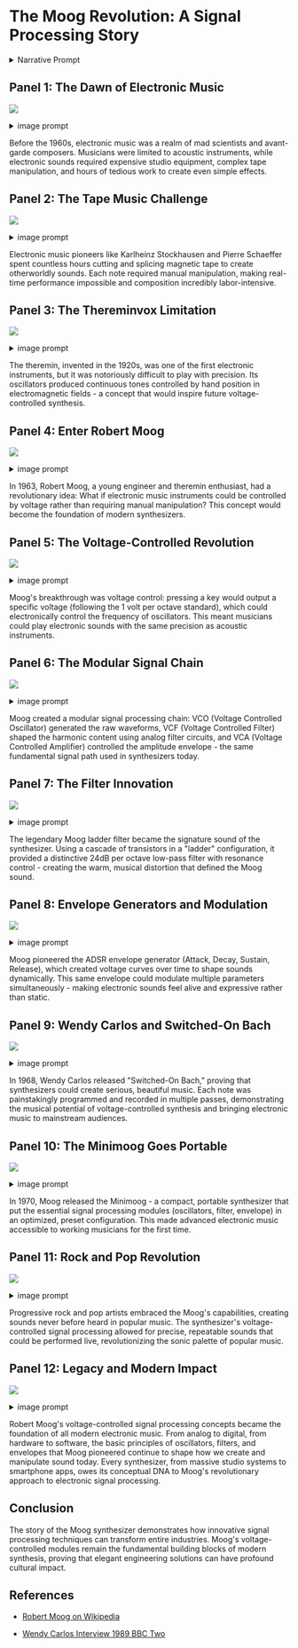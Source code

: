 # The Moog Revolution: A Signal Processing Story

<details>
    <summary>Narrative Prompt</summary>
    Please generate a text narrative of the story of the Moog music synthesizer.

The narrative is the outline of a graphic novel with about 12 panels.

The graphic novel is targeting high-school and college students that might be interested in signal processing.

Begin with the state of the music industry before Moog.

What were the challenges the sound engineers before Moog?

How did Moog approach things differently?

How did Moog overcome the challenges?

What innovations did Moog create?

What were the key signal processing innovations used?  Show some details.

What was the result?  How did it impact the music industry?

For each of the panels, return the following format

## Panel Name

![](panel-01.png)


   <summary>image prompt</summary>

  Please generate a new wide-landscape drawing in the style of a graphic novel.  

  Use a a drawing style and colors that were popular at the time the Moog was created.

   [detailed description of the image used by a text-to-image program]

</details>


## Panel 1: The Dawn of Electronic Music
![](panel-01.png)
<details>
   <summary>image prompt</summary>
Please generate a new wide-landscape drawing in the style of a graphic novel.  
Use a drawing style and colors that were popular at the time the Moog was created (1960s - earthy tones, bold lines, psychedelic influences).

Show a 1950s recording studio with musicians gathered around traditional acoustic instruments - piano, violin, brass instruments. In the background, show large reel-to-reel tape machines and primitive electronic equipment. The scene should convey the limitation of the era - everything is either acoustic or requires complex tape manipulation. Include a sound engineer looking frustrated while working with tangled tape loops.
</details>

Before the 1960s, electronic music was a realm of mad scientists and avant-garde composers. Musicians were limited to acoustic instruments, while electronic sounds required expensive studio equipment, complex tape manipulation, and hours of tedious work to create even simple effects.

## Panel 2: The Tape Music Challenge
![](panel-02.png)
<details>
   <summary>image prompt</summary>
Please generate a new wide-landscape drawing in the style of a graphic novel.  
Use a drawing style and colors that were popular at the time the Moog was created (1960s - earthy tones, bold lines, psychedelic influences).

Show a composer hunched over a large tape editing table, surrounded by scissors, tape splices, and dozens of tape reels. The room is cluttered with electronic oscillators, tone generators, and complex patch cables. Show the composer's hands covered in tape adhesive, with a clock showing it's 3 AM, emphasizing the time-consuming nature of creating electronic music.
</details>

Electronic music pioneers like Karlheinz Stockhausen and Pierre Schaeffer spent countless hours cutting and splicing magnetic tape to create otherworldly sounds. Each note required manual manipulation, making real-time performance impossible and composition incredibly labor-intensive.

## Panel 3: The Thereminvox Limitation
![](panel-03.png)
<details>
   <summary>image prompt</summary>
Panel 3: Please generate a new wide-landscape drawing in the style of a graphic novel.  
Use a drawing style and colors that were popular at the time the Moog was created (1960s - earthy tones, bold lines, psychedelic influences).

Show a theremin player on stage, hands waving mysteriously in the air around the antenna-like instrument. The audience looks both fascinated and confused. Show wavy lines emanating from the theremin to represent the eerie sound waves. In the corner, show a close-up of the theremin's simple electronic circuitry with basic oscillators and amplifiers.
</details>

The theremin, invented in the 1920s, was one of the first electronic instruments, but it was notoriously difficult to play with precision. Its oscillators produced continuous tones controlled by hand position in electromagnetic fields - a concept that would inspire future voltage-controlled synthesis.

## Panel 4: Enter Robert Moog
![](panel-04.png)
<details>
   <summary>image prompt</summary>
Panel 4: Please generate a new wide-landscape drawing in the style of a graphic novel.  
Use a drawing style and colors that were popular at the time the Moog was created (1960s - earthy tones, bold lines, psychedelic influences).

Show a young Robert Moog in his workshop/garage in the early 1960s, surrounded by electronic components, circuit boards, and engineering books. He's holding a voltage-controlled oscillator circuit board, with a lightbulb moment expression. Show technical drawings and oscilloscope traces on the wall behind him, emphasizing his engineering background and innovative thinking.
</details>

In 1963, Robert Moog, a young engineer and theremin enthusiast, had a revolutionary idea: What if electronic music instruments could be controlled by voltage rather than requiring manual manipulation? This concept would become the foundation of modern synthesizers.

## Panel 5: The Voltage-Controlled Revolution
![](panel-05.png)
<details>
   <summary>image prompt</summary>
Panel 5: Please generate a new wide-landscape drawing in the style of a graphic novel.  
Use a drawing style and colors that were popular at the time the Moog was created (1960s - earthy tones, bold lines, psychedelic influences).

Show a technical diagram split-screen: on the left, show a traditional piano keyboard with mechanical keys, and on the right, show Moog's voltage-controlled system with a keyboard outputting different voltage levels (1V, 2V, 3V, etc.) connected to electronic modules. Use arrows and waveforms to show how pressing keys generates specific voltages that control oscillator frequency.
</details>

Moog's breakthrough was voltage control: pressing a key would output a specific voltage (following the 1 volt per octave standard), which could electronically control the frequency of oscillators. This meant musicians could play electronic sounds with the same precision as acoustic instruments.

## Panel 6: The Modular Signal Chain
![](panel-06.png)
<details>
   <summary>image prompt</summary>
Please generate a new wide-landscape drawing in the style of a graphic novel.  
Use a drawing style and colors that were popular at the time the Moog was created (1960s - earthy tones, bold lines, psychedelic influences).

Show a detailed view of the Moog modular system with three main components: VCO (Voltage Controlled Oscillator) generating sawtooth and square waves, VCF (Voltage Controlled Filter) shaping the harmonic content, and VCA (Voltage Controlled Amplifier) controlling volume. Use patch cables connecting the modules and show signal flow with arrows and waveform representations.
</details>

Moog created a modular signal processing chain: VCO (Voltage Controlled Oscillator) generated the raw waveforms, VCF (Voltage Controlled Filter) shaped the harmonic content using analog filter circuits, and VCA (Voltage Controlled Amplifier) controlled the amplitude envelope - the same fundamental signal path used in synthesizers today.

## Panel 7: The Filter Innovation
![](panel-07.png)
<details>
   <summary>image prompt</summary>
Panel 7: Please generate a new wide-landscape drawing in the style of a graphic novel.  
Use a drawing style and colors that were popular at the time the Moog was created (1960s - earthy tones, bold lines, psychedelic influences).

Show a detailed cross-section of the famous Moog ladder filter circuit, with its characteristic transistor ladder arrangement. Display frequency response curves showing how the filter affects different frequencies, with the distinctive 24dB/octave rolloff. Show both the circuit schematic and the resulting audio waveforms before and after filtering.
</details>

The legendary Moog ladder filter became the signature sound of the synthesizer. Using a cascade of transistors in a "ladder" configuration, it provided a distinctive 24dB per octave low-pass filter with resonance control - creating the warm, musical distortion that defined the Moog sound.

## Panel 8: Envelope Generators and Modulation
![](panel-08.png)
<details>
   <summary>image prompt</summary>
Panel 8: Please generate a new wide-landscape drawing in the style of a graphic novel.  
Use a drawing style and colors that were popular at the time the Moog was created (1960s - earthy tones, bold lines, psychedelic influences).

Show the ADSR envelope generator concept with a clear graph displaying Attack, Decay, Sustain, and Release phases over time. Below, show how this envelope voltage controls both the VCA (for volume shaping) and VCF (for filter sweeps). Include patch cables connecting the envelope generator to multiple destinations, illustrating the modular control concept.
</details>

Moog pioneered the ADSR envelope generator (Attack, Decay, Sustain, Release), which created voltage curves over time to shape sounds dynamically. This same envelope could modulate multiple parameters simultaneously - making electronic sounds feel alive and expressive rather than static.

## Panel 9: Wendy Carlos and Switched-On Bach
![](panel-09.png)
<details>
   <summary>image prompt</summary>
Panel 9: Please generate a new wide-landscape drawing in the style of a graphic novel.  
Use a drawing style and colors that were popular at the time the Moog was created (1960s - earthy tones, bold lines, psychedelic influences).

Show Wendy Carlos at a large Moog modular synthesizer in a recording studio, carefully programming and recording Bach's compositions. Show multiple tape tracks being layered to create complex arrangements. In the background, display the "Switched-On Bach" album cover and show people's surprised reactions to hearing classical music played on electronic instruments.
</details>

In 1968, Wendy Carlos released "Switched-On Bach," proving that synthesizers could create serious, beautiful music. Each note was painstakingly programmed and recorded in multiple passes, demonstrating the musical potential of voltage-controlled synthesis and bringing electronic music to mainstream audiences.

## Panel 10: The Minimoog Goes Portable
![](panel-10.png)
<details>
   <summary>image prompt</summary>
Panel 10: Please generate a new wide-landscape drawing in the style of a graphic novel.  
Use a drawing style and colors that were popular at the time the Moog was created (1960s - earthy tones, bold lines, psychedelic influences).

Show the compact Minimoog synthesizer sitting on a stage next to traditional rock instruments. Compare its size to the massive modular systems in the background. Show a musician easily carrying the Minimoog, emphasizing its portability. Include signal flow arrows showing how the built-in modules connect in the optimized signal path.
</details>

In 1970, Moog released the Minimoog - a compact, portable synthesizer that put the essential signal processing modules (oscillators, filter, envelope) in an optimized, preset configuration. This made advanced electronic music accessible to working musicians for the first time.

## Panel 11: Rock and Pop Revolution
![](panel-11.png)
<details>
   <summary>image prompt</summary>
Panel 11: Please generate a new wide-landscape drawing in the style of a graphic novel.  
Use a drawing style and colors that were popular at the time the Moog was created (1960s - earthy tones, bold lines, psychedelic influences).

Show famous musicians like Keith Emerson, Rick Wakeman, and Stevie Wonder performing with Moog synthesizers. Display sound waves and frequency spectrums showing the rich harmonic content that the Moog added to popular music. Show crowds dancing to electronic sounds that were previously impossible to create in live performance.
</details>

Progressive rock and pop artists embraced the Moog's capabilities, creating sounds never before heard in popular music. The synthesizer's voltage-controlled signal processing allowed for precise, repeatable sounds that could be performed live, revolutionizing the sonic palette of popular music.

## Panel 12: Legacy and Modern Impact
![](panel-12.png)
<details>
   <summary>image prompt</summary>
Panel 12: Please generate a new wide-landscape drawing in the style of a graphic novel.  
Use a drawing style and colors that were popular at the time the Moog was created (1960s - earthy tones, bold lines, psychedelic influences).

Show a timeline from the 1960s to today, with the original Moog modular system evolving into modern digital synthesizers, software plugins, and smartphone apps. Show the same fundamental signal processing concepts (oscillators, filters, envelopes) being implemented in both analog and digital domains. Include diverse musicians from different genres all using these same core concepts.
</details>

Robert Moog's voltage-controlled signal processing concepts became the foundation of all modern electronic music. From analog to digital, from hardware to software, the basic principles of oscillators, filters, and envelopes that Moog pioneered continue to shape how we create and manipulate sound today. Every synthesizer, from massive studio systems to smartphone apps, owes its conceptual DNA to Moog's revolutionary approach to electronic signal processing.

## Conclusion

The story of the Moog synthesizer demonstrates how innovative signal processing techniques can transform entire industries. Moog's voltage-controlled modules remain the fundamental building blocks of modern synthesis, proving that elegant engineering solutions can have profound cultural impact.

## References

* [Robert Moog on Wikipedia](https://en.wikipedia.org/wiki/Robert_Moog)

* [Wendy Carlos Interview 1989 BBC Two](https://youtu.be/Z3cab5IcCy8?si=1IBnBE_NQsfX6B1A)


